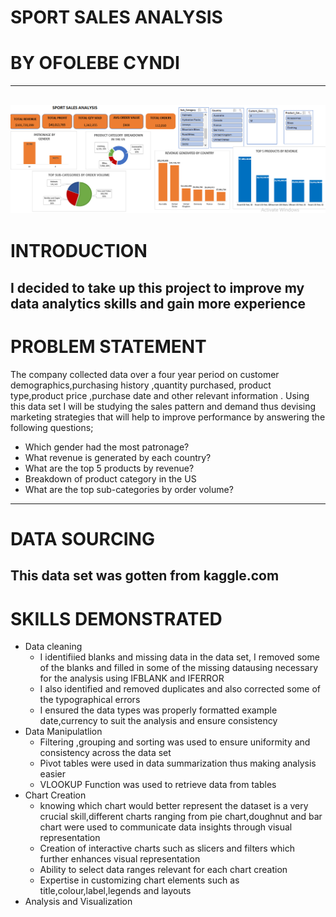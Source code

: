 # SPORT SALES ANALYSIS
# BY OFOLEBE CYNDI
---
![image alt](https://github.com/Cyndi-24/Sport-Sales-Analysis-N/blob/main/Sport%20Sales%20Excel%20Project/full_screen.png)
---
# INTRODUCTION
 I decided to take up this project to improve my data analytics skills and gain more experience
---
# PROBLEM STATEMENT
The company collected data over a four year period on customer demographics,purchasing history ,quantity purchased, product type,product price ,purchase date and other relevant information . 
Using this data set I will be studying the sales pattern and demand thus devising marketing strategies that will help to improve performance by answering the following questions;
* Which gender had the most patronage?
* What revenue is generated by each country?
* What are the top 5 products by revenue?
* Breakdown of product category in the US
* What are the top sub-categories by order volume?
---
# DATA SOURCING
This data set was gotten from kaggle.com 
---
# SKILLS DEMONSTRATED
* Data cleaning
  - I identifiied blanks and missing data in the data set, I removed some of the blanks and filled in some of the missing datausing   necessary for the analysis using IFBLANK and IFERROR
  - I also identified and removed duplicates and also corrected some of the typographical errors
  - I ensured the data types was properly formatted example date,currency to suit the analysis and ensure consistency
* Data Manipulatlion
  - Filtering ,grouping and sorting was used to ensure uniformity and consistency across the data set
  - Pivot tables were used in data summarization thus making analysis easier
  - VLOOKUP Function was used to retrieve data from tables
* Chart Creation
  - knowing which chart would better represent the dataset is a very crucial skill,different charts ranging from pie chart,doughnut and 
    bar chart were used to communicate data insights through visual representation
  - Creation of interactive charts such as slicers and filters which further enhances visual representation 
  - Ability to select data ranges relevant for each chart creation
  - Expertise in customizing chart elements such as title,colour,label,legends and layouts
* Analysis and Visualization
  
